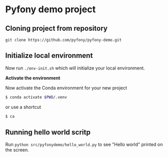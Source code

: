 # Pyfony demo project

## Cloning project from repository

```
git clone https://github.com/pyfony/pyfony-demo.git
```

## Initialize local environment 

Now run `./env-init.sh` which will initialize your local environment.

**Activate the environment**

Now activate the Conda environment for your new project

```bash
$ conda activate $PWD/.venv
```

or use a shortcut

```bash
$ ca
```

## Running hello world scritp

Run `python src/pyfonydemo/hello_world.py` to see "Hello world" printed on the screen.
